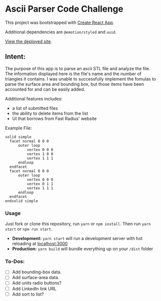 # Ascii Parser Code Challenge

This project was bootstrapped with [Create React App](https://github.com/facebook/create-react-app).

Additional dependencies are `@emotion/styled` and `uuid`.

[View the deployed site](https://gifted-mirzakhani-d03557.netlify.com/).

## Intent:

The purpose of this app is to parse an ascii STL file and analyze the file. The information displayed here is the file's name and the number of triangles it contains. I was unable to successfully implement the fomulas to parse the surface area and bounding box, but those items have been accounted for and can be easily added.

Additional features includes:

-   a list of submitted files
-   the ability to delete items from the list
-   UI that borrows from Fast Radius' website

Example File:

```
solid simple
  facet normal 0 0 0
      outer loop
          vertex 0 0 0
          vertex 1 0 0
          vertex 1 1 1
      endloop
  endfacet
  facet normal 0 0 0
      outer loop
          vertex 0 0 0
          vertex 0 1 1
          vertex 1 1 1
      endloop
  endfacet
endsolid simple
```

### Usage

Just fork or clone this repository, run `yarn` or `npm install`.
Then run `yarn start` or `npm run start`.

-   **Development:**
    `yarn start` will run a development server with hot reloading at <localhost:3000>
-   **Production:**
    `yarn build` will bundle everything up on your `/dist` folder

### To-Dos:

-   [ ] Add bounding-box data.
-   [ ] Add surface-area data.
-   [ ] Add units radio buttons?
-   [ ] Add LinkedIn link URL
-   [ ] Add sort to list?
